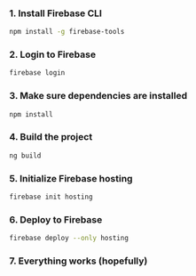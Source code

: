 ### 1. Install Firebase CLI
```bash
npm install -g firebase-tools
```

### 2. Login to Firebase
```bash
firebase login
```

### 3. Make sure dependencies are installed
```bash
npm install
```

### 4. Build the project
```bash
ng build
```

### 5. Initialize Firebase hosting
```bash
firebase init hosting
```

### 6. Deploy to Firebase
```bash
firebase deploy --only hosting
```

### 7. Everything works (hopefully)
